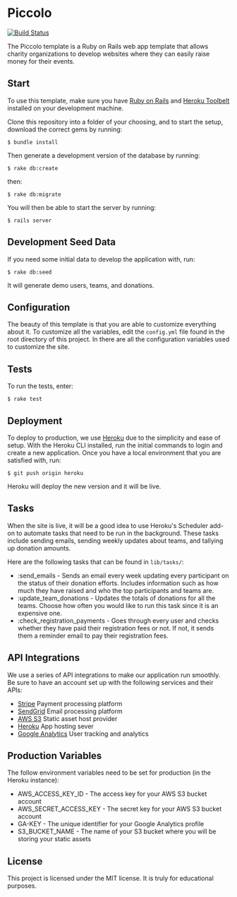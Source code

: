 # Piccolo
[![Build Status](https://travis-ci.org/demon-io/piccolo.svg?branch=master)](https://travis-ci.org/demon-io/piccolo)

The Piccolo template is a Ruby on Rails web app template that allows charity organizations to develop websites where they can easily raise money for their events.

## Start

To use this template, make sure you have [Ruby on Rails](http://rubyonrails.org/) and [Heroku Toolbelt](https://toolbelt.heroku.com/) installed on your development machine.

Clone this repository into a folder of your choosing, and to start the setup, download the correct gems by running:
```
$ bundle install
```

Then generate a development version of the database by running:
```
$ rake db:create
```
then:
```
$ rake db:migrate
```

You will then be able to start the server by running:
```
$ rails server
```

## Development Seed Data

If you need some initial data to develop the application with, run:
```
$ rake db:seed
```
It will generate demo users, teams, and donations.

## Configuration

The beauty of this template is that you are able to customize everything about it. To customize all the variables, edit the `config.yml` file found in the root directory of this project. In there are all the configuration variables used to customize the site.

## Tests

To run the tests, enter:
```
$ rake test
```

## Deployment

To deploy to production, we use [Heroku](http://www.heroku.com) due to the simplicity and ease of setup. With the Heroku CLI installed, run the initial commands to login and create a new application. Once you have a local environment that you are satisfied with, run:
```
$ git push origin heroku
```
Heroku will deploy the new version and it will be live.

## Tasks

When the site is live, it will be a good idea to use Heroku's Scheduler add-on to automate tasks that need to be run in the background. These tasks include sending emails, sending weekly updates about teams, and tallying up donation amounts.

Here are the following tasks that can be found in `lib/tasks/`:
  * :send_emails - Sends an email every week updating every participant on the status of their donation efforts. Includes information such as how much they have raised and who the top participants and teams are.
  * :update_team_donations - Updates the totals of donations for all the teams. Choose how often you would like to run this task since it is an expensive one.
  * :check_registration_payments - Goes through every user and checks whether they have paid their registration fees or not. If not, it sends them a reminder email to pay their registration fees.

## API Integrations

We use a series of API integrations to make our application run smoothly. Be sure to have an account set up with the following services and their APIs:
  * [Stripe](http://www.stripe.com) Payment processing platform
  * [SendGrid](http://www.sendgrid.com) Email processing platform
  * [AWS S3](http://aws.amazon.com) Static asset host provider
  * [Heroku](http://www.heroku.com) App hosting sever
  * [Google Analytics](http://analytics.google.com) User tracking and analytics

## Production Variables
The follow environment variables need to be set for production (in the Heroku instance):
  * AWS_ACCESS_KEY_ID - The access key for your AWS S3 bucket account
  * AWS_SECRET_ACCESS_KEY - The secret key for your AWS S3 bucket account
  * GA-KEY - The unique identifier for your Google Analytics profile
  * S3_BUCKET_NAME - The name of your S3 bucket where you will be storing your static assets

## License

This project is licensed under the MIT license. It is truly for educational purposes.

